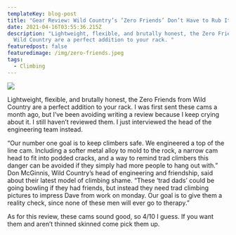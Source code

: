 ```yaml
---
templateKey: blog-post
title: "Gear Review: Wild Country’s ‘Zero Friends’ Don’t Have to Rub It In"
date: 2021-04-16T03:55:36.215Z
description: "Lightweight, flexible, and brutally honest, the Zero Friends from
  Wild Country are a perfect addition to your rack. "
featuredpost: false
featuredimage: /img/zero-friends.jpeg
tags:
  - Climbing
---
```

![](/img/zero-friends.jpeg)

Lightweight, flexible, and brutally honest, the Zero Friends from Wild Country are a perfect addition to your rack. I was first sent these cams a month ago, but I’ve been avoiding writing a review because I keep crying about it. I still haven’t reviewed them. I just interviewed the head of the engineering team instead.



“Our number one goal is to keep climbers safe. We engineered a top of the line cam. Including a softer metal alloy to mold to the rock, a narrow cam head to fit into podded cracks, and a way to remind trad climbers this danger can be avoided if they simply had more people to hang out with.” Don McGinnis, Wild Country’s head of engineering and friendship, said about their latest model of climbing shame. “These ‘trad dads’ could be going bowling if they had friends, but instead they need trad climbing pictures to impress Dave from work on monday. Our goal is to give them a reality check, since none of these men will ever go to therapy.”



As for this review, these cams sound good, so 4/10 I guess. If you want them and aren’t thinned skinned come pick them up.